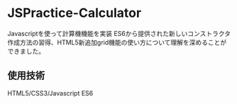 # JSPractice-Calculator
Javascriptを使って計算機機能を実装
ES6から提供された新しいコンストラクタ作成方法の習得、HTML5新追加grid機能の使い方について理解を深めることができました。

## 使用技術
HTML5/CSS3/Javascript ES6
